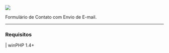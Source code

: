 <img src="https://rawgit.com/winframework/winphp/master/www/public/img/image-readme.png"/>

Formulário de Contato com Envio de E-mail.


---


### Requisitos

| winPHP 1.4+